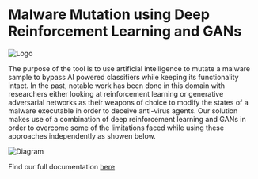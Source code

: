 
# Malware Mutation using Deep Reinforcement Learning and GANs 

![Logo](https://github.com/CyberForce/Pesidious/blob/master/pesidoius%20logo.png)

The purpose of the tool is to use artificial intelligence to mutate a malware sample to bypass AI powered classifiers while keeping its functionality intact. In the past, notable work has been done in this domain with researchers either looking at reinforcement learning or generative adversarial networks as their weapons of choice to modify the states of a malware executable in order to deceive anti-virus agents. Our solution makes use of a combination of deep reinforcement learning and GANs in order to overcome some of the limitations faced while using these approaches independently as showen below.


![Diagram](https://github.com/CyberForce/Pesidious/blob/master/Pesidious%20architecture%20(simplified).png)

Find our full documentation [here](https://vaya97chandni.gitbook.io/pesidious/) 



